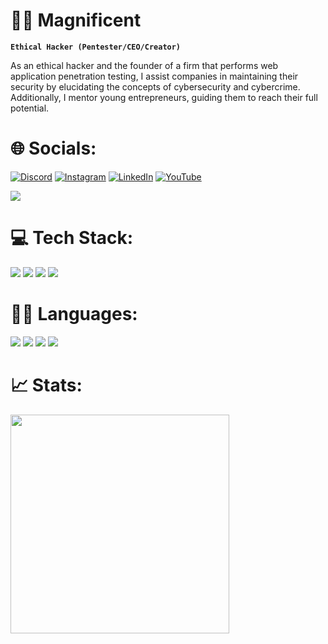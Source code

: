 # 🏄‍♂️ Magnificent

**`Ethical Hacker (Pentester/CEO/Creator)`**

As an ethical hacker and the founder of a firm that performs web application penetration testing, I assist companies in maintaining their security by elucidating the concepts of cybersecurity and cybercrime. Additionally, I mentor young entrepreneurs, guiding them to reach their full potential.

# 🌐 Socials:
[![Discord](https://img.shields.io/badge/Discord-%237289DA.svg?logo=discord&logoColor=white)](https://discord.gg/CQHPp3xXWm) [![Instagram](https://img.shields.io/badge/Instagram-%23E4405F.svg?logo=Instagram&logoColor=white)](https://www.instagram.com/niels.6ke/) [![LinkedIn](https://img.shields.io/badge/LinkedIn-%230077B5.svg?logo=linkedin&logoColor=white)](https://www.linkedin.com/in/niels-aerts-4b8853199/) [![YouTube](https://img.shields.io/badge/YouTube-%23FF0000.svg?logo=YouTube&logoColor=white)](https://www.youtube.com/channel/UCTON7lNz9XCQWK0nDe6tIgQ) 

[![](https://visitcount.itsvg.in/api?id=ortonikc&icon=6&color=0)](https://visitcount.itsvg.in)

# 💻 Tech Stack:
<img src="https://img.shields.io/badge/Hack%20Club-EC3750?style=for-the-badge&logo=Hack%20Club&logoColor=white" /> <img src="https://img.shields.io/badge/MySQL-005C84?style=for-the-badge&logo=mysql&logoColor=white" />
  <img src="https://img.shields.io/badge/MongoDB-4EA94B?style=for-the-badge&logo=mongodb&logoColor=white" />
  <img src="https://img.shields.io/badge/MariaDB-003545?style=for-the-badge&logo=mariadb&logoColor=white" />
# 👩‍💻 Languages:
<img src="https://img.shields.io/badge/Python-FFD43B?style=for-the-badge&logo=python&logoColor=blue" /> <img src="https://img.shields.io/badge/JavaScript-323330?style=for-the-badge&logo=javascript&logoColor=F7DF1E" />
  <img src="https://img.shields.io/badge/HTML5-E34F26?style=for-the-badge&logo=html5&logoColor=white" />
  <img src="https://img.shields.io/badge/CSS3-1572B6?style=for-the-badge&logo=css3&logoColor=white" />
# 📈 Stats:
<a href="#"><img src="https://github-readme-stats.vercel.app/api?username=NielsAER&show_icons=true&count_private=true&theme=dark" width="350"></a>
